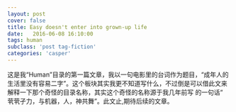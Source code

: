 ```yaml
---
layout: post
cover: false
title: Easy doesn't enter into grown-up life
date:   2016-06-08 16:10:00
tags: human
subclass: 'post tag-fiction'
categories: 'casper'
---
```


这是我“Human”目录的第一篇文章，我以一句电影里的台词作为题目，“成年人的生活里没有容易二字”。这个板块其实我更不知道写什么，不过倒是可以借此文来解释一下那个奇怪的目录名称，其实这个奇怪的名称源于我几年前写
的一句话“ 茕茕孑力，与机器，人，神共舞”。此文止,期待后续的文章。
